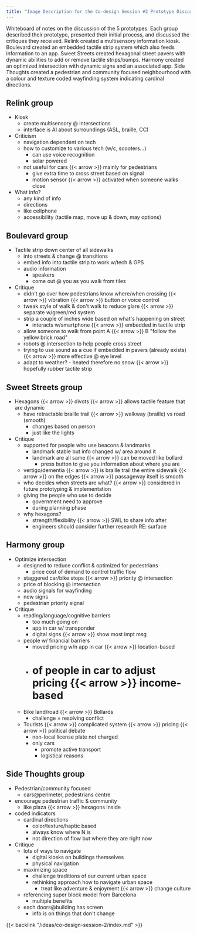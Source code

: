 ```yaml
---
title: "Image Description for the Co-design Session #2 Prototype Discussion Whiteboard"
---
```


Whiteboard of notes on the discussion of the 5 prototypes. Each group described their prototype, presented their initial process, and discussed the critiques they received. Relink created a multisensory information kiosk. Boulevard created an embedded tactile strip system which also feeds information to an app. Sweet Streets created hexagonal street pavers with dynamic abilities to add or remove tactile strips/bumps. Harmony created an optimized intersection with dynamic signs and an associated app. Side Thoughts created a pedestrian and community focused neighbourhood with a colour and texture coded wayfinding system indicating cardinal directions.

## Relink group

- Kiosk
    - create multisensory @ intersections
    - interface is AI about surroundings (ASL, braille, CC)
- Criticism
    - navigation dependent on tech
    - how to customize to various tech (w/c, scooters...)
        - can use voice recognition
        - solar powered
    - not useful for cars {{< arrow >}} mainly for pedestrians
        - give extra time to cross street based on signal
        - motion sensor {{< arrow >}} activated when someone walks close
- What info?
    - any kind of info
    - directions
    - like cellphone
    - accessibility (tactile map, move up & down, may options)

## Boulevard group

- Tactile strip down center of all sidewalks
    - into streets & change @ transitions
    - embed info into tactile strip to work w/tech & GPS
    - audio information
        - speakers
        - come out @ you as you walk from tiles
- Critique
    - didn't go over how pedestrians know where/when crossing {{< arrow >}} vibration {{< arrow >}} button or voice control
    - tweak style of walk & don't walk to reduce glare {{< arrow >}} separate w/green/red system
    - strip a couple of inches wide based on what's happening on street
        - interacts w/smartphone {{< arrow >}} embedded in tactile strip
    - allow someone to walk from point A {{< arrow >}} B "follow the yellow brick road"
    - robots @ intersection to help people cross street
    - trying to use sound as a cue if embedded in pavers (already exists) {{< arrow >}} more effective @ eye level
    - adapt to weather? - heated therefore no snow {{< arrow >}} hopefully rubber tactile strip

## Sweet Streets group

- Hexagons {{< arrow >}} divots {{< arrow >}} allows tactile feature that are dynamic
    - have retractable braille trail {{< arrow >}} walkway (braille) vs road (smooth)
        - changes based on person
        - just like the lights
- Critique
    - supported for people who use beacons & landmarks
        - landmark stable but info changed w/ area around it
        - landmark are all same {{< arrow >}} can be moved like bollard
            - press button to give you information about where you are
    - vertigo/dementia {{< arrow >}} is braille trail the entire sidewalk {{< arrow >}} on the edges {{< arrow >}} passageway itself is smooth
    - who decides when streets are what? {{< arrow >}} considered in future prototyping & implementation
    - giving the people who use to decide
        - government need to approve
        - during planning phase
    - why hexagons?
        - strength/flexibility {{< arrow >}} SWL to share info after
        - engineers should consider further research RE: surface

## Harmony group

- Optimize intersection
    - designed to reduce conflict & optimized for pedestrians
        - price cost of demand to control traffic flow
    - staggered car/bike stops {{< arrow >}} priority @ intersection
    - price of blocking @ intersection
    - audio signals for wayfinding
    - new signs
    - pedestrian priority signal
- Critique
    - reading/language/cognitive barriers
        - too much going on
        - app in car w/ transponder
        - digital signs {{< arrow >}} show most impt msg
    - people w/ financial barriers
        - moved pricing w/n app in car {{< arrow >}} location-based
        - # of people in car to adjust pricing {{< arrow >}} income-based
    - Bike land/road {{< arrow >}} Bollards
        - challenge = resolving conflict
    - Tourists {{< arrow >}} complicated system {{< arrow >}} pricing {{< arrow >}} political debate
        - non-local license plate not charged
        - only cars
            - promote active transport
            - logistical reasons

## Side Thoughts group

- Pedestrian/community focused
    - cars@perimeter, pedestrians centre
- encourage pedestrian traffic & community
    - like plaza {{< arrow >}} hexagons inside
- coded indicators
    - cardinal directions
        - color/texture/haptic based
        - always know where N is
        - not direction of flow but where they are right now
- Critique
    - lots of ways to navigate
        - digital kiosks on buildings themselves
        - physical navigation
    - maximizing space
        - challenge traditions of our current urban space
        - rethinking approach how to navigate urban space
            - treat like adventure & enjoyment {{< arrow >}} change culture
    - referencing super block model from Barcelona
        - multiple benefits
    - each doors@building has screen
        - info is on things that don't change

{{< backlink "/ideas/co-design-session-2/index.md" >}}
